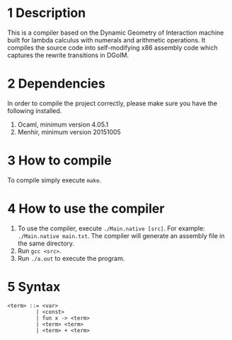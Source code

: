 # 1 Description
This is a compiler based on the Dynamic Geometry of Interaction machine built for lambda calculus with numerals and arithmetic operations. It compiles the source code into self-modifying x86 assembly code which captures the rewrite transitions in DGoIM. 

# 2 Dependencies
In order to compile the project correctly, please make sure you have the following installed.

1. Ocaml, minimum version 4.05.1
2. Menhir, minimum version 20151005

# 3 How to compile
To compile simply execute <code>make</code>.

# 4 How to use the compiler
1. To use the compiler, execute <code>./Main.native [src]</code>. For example: <code>./Main.native main.txt</code>. The compiler will generate an assembly file in the same directory. 
2. Run `gcc <src>`. 
3. Run `./a.out` to execute the program. 

# 5 Syntax
```
<term> ::= <var>
         | <const> 
         | fun x -> <term> 
         | <term> <term>
         | <term> + <term>
```
